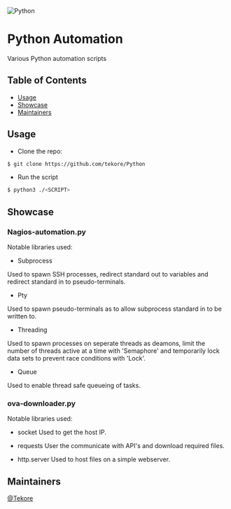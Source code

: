![Python](https://img.shields.io/badge/python-3670A0?style=for-the-badge&logo=python&logoColor=ffdd54)

# Python Automation

Various Python automation scripts

## Table of Contents
- [Usage](#usage)
- [Showcase](#showcase)
- [Maintainers](#maintainers)

## Usage
- Clone the repo:
```sh
$ git clone https://github.com/tekore/Python
```

- Run the script
```sh
$ python3 ./<SCRIPT>
```

## Showcase
### Nagios-automation.py
Notable libraries used:
- Subprocess

Used to spawn SSH processes, redirect standard out to variables and redirect standard in to pseudo-terminals. 
- Pty

Used to spawn pseudo-terminals as to allow subprocess standard in to be written to.
- Threading

Used to spawn processes on seperate threads as deamons, limit the number of threads active at a time with 'Semaphore' and temporarily lock data sets to prevent race conditions with 'Lock'.
- Queue

Used to enable thread safe queueing of tasks.
### ova-downloader.py
Notable libraries used:
- socket
Used to get the host IP.

- requests
User the communicate with API's and download required files.

- http.server
Used to host files on a simple webserver.


## Maintainers
[@Tekore](https://github.com/tekore)
